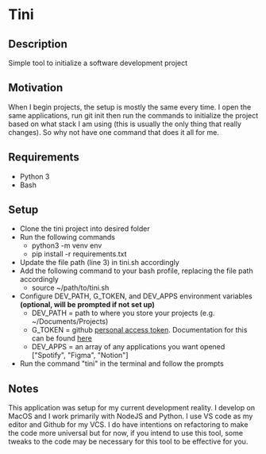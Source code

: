 # Tini

## Description

Simple tool to initialize a software development project

## Motivation
When I begin projects, the setup is mostly the same every time. I open the same applications, run git init then run the commands to initialize the project based on what stack I am using (this is usually the only thing that really changes). So why not have one command that does it all for me.


## Requirements

- Python 3
- Bash

## Setup

- Clone the tini project into desired folder
- Run the following commands
    - python3 -m venv env
    - pip install -r requirements.txt
- Update the file path (line 3) in tini.sh accordingly
- Add the following command to your bash profile, replacing the file path accordingly
    - source ~/path/to/tini.sh
- Configure DEV_PATH, G_TOKEN, and DEV_APPS environment variables **(optional, will be prompted if not set up)**
    - DEV_PATH = path to where you store your projects (e.g. ~/Documents/Projects)
    - G_TOKEN = github [personal access token](https://github.com/settings/tokens/new). Documentation for this can be found [here](https://docs.github.com/en/github/authenticating-to-github/keeping-your-account-and-data-secure/creating-a-personal-access-token)
    - DEV_APPS = an array of any applications you want opened ["Spotify", "Figma", "Notion"]
- Run the command "tini" in the terminal and follow the prompts

## Notes
This application was setup for my current development reality. I develop on MacOS and I work primarily with NodeJS and Python. I use VS code as my editor and  Github for my VCS. I do have intentions on refactoring to make the code more universal but for now, if you intend to use this tool, some tweaks to the code may be necessary for this tool to be effective for you.
